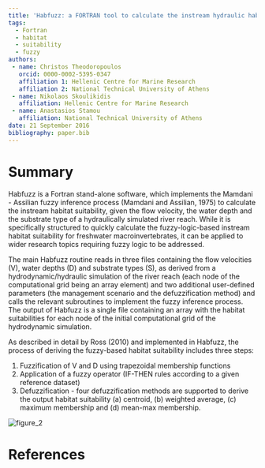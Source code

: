 ```yaml
---
title: 'Habfuzz: a FORTRAN tool to calculate the instream hydraulic habitat suitability based on fuzzy logic'
tags:
  - Fortran
  - habitat
  - suitability
  - fuzzy
authors:
 - name: Christos Theodoropoulos
   orcid: 0000-0002-5395-0347
   affiliation 1: Hellenic Centre for Marine Research
   affiliation 2: National Technical University of Athens
 - name: Nikolaos Skoulikidis
   affiliation: Hellenic Centre for Marine Research
 - name: Anastasios Stamou
   affiliation: National Technical University of Athens
date: 21 September 2016
bibliography: paper.bib
---
```


# Summary
Habfuzz is a Fortran stand-alone software, which implements the Mamdani - Assilian fuzzy inference process (Mamdani and Assilian, 1975) to calculate the instream habitat suitability, given the flow velocity, the water depth and the substrate type of a hydraulically simulated river reach. While it is specifically structured to quickly calculate the fuzzy-logic-based instream habitat suitability for freshwater macroinvertebrates, it can be applied to wider research topics requiring fuzzy logic to be addressed.

The main Habfuzz routine reads in three files containing the flow velocities (V), water depths (D) and substrate types (S), as derived from a hydrodynamic/hydraulic simulation of the river reach (each node of the computational grid being an array element) and two additional user-defined parameters (the management scenario and the defuzzification method) and calls the relevant subroutines to implement the fuzzy inference process. The output of Habfuzz is a single file containing an array with the habitat suitabilities for each node of the initial computational grid of the hydrodynamic simulation.

As described in detail by Ross (2010) and implemented in Habfuzz, the process of deriving the fuzzy-based habitat suitability includes three steps:  

1.	Fuzzification of V and D using trapezoidal membership functions  
2.	Application of a fuzzy operator (IF-THEN rules according to a given reference dataset)  
3.	Defuzzification - four defuzzification methods are supported to derive the output habitat suitability (a) centroid, (b) weighted average, (c) maximum membership and (d) mean-max membership.

![figure_2](https://cloud.githubusercontent.com/assets/21544603/18706143/7f3e39fc-7ff9-11e6-8712-aaea188f8bc6.png)

# References
